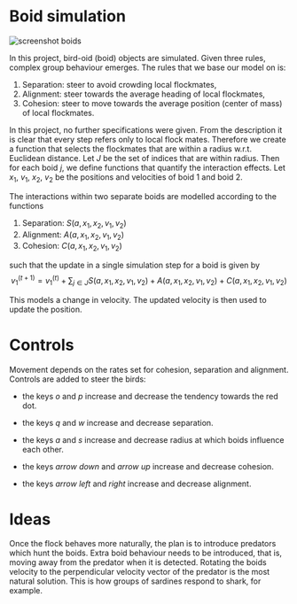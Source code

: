 # Boid simulation

![screenshot boids](https://github.com/Sgouwens/Boid-model/assets/150426079/261f6410-f257-4c0d-9f61-e92c402a4402)


In this project, bird-oid (boid) objects are simulated. Given three rules, complex group behaviour emerges. The rules that we base our model on is:

1) Separation: steer to avoid crowding local flockmates,
2) Alignment: steer towards the average heading of local flockmates,
3) Cohesion: steer to move towards the average position (center of mass) of local flockmates.

In this project, no further specifications were given. From the description it is clear that every step refers only to local flock mates. Therefore we create a function that selects the flockmates that are within a radius w.r.t. Euclidean distance. Let $J$ be the set of indices that are within radius. Then for each boid $j$, we define functions that quantify the interaction effects. Let $x_1$, $v_1$, $x_2$, $v_2$ be the positions and velocities of boid 1 and boid 2.

The interactions within two separate boids are modelled according to the functions 
1) Separation: $S(a, x_1, x_2, v_1, v_2)$
2) Alignment: $A(a, x_1, x_2, v_1, v_2)$
3) Cohesion: $C(a, x_1, x_2, v_1, v_2)$

such that the update in a single simulation step for a boid is given by
$$v_1^{(t+1)} = v_1^{(t)} + \sum_{j\in J} S(a, x_1, x_2, v_1, v_2) + A(a, x_1, x_2, v_1, v_2) + C(a, x_1, x_2, v_1, v_2)$$

This models a change in velocity. The updated velocity is then used to update the position.

# Controls
Movement depends on the rates set for cohesion, separation and alignment. Controls are added to steer the birds:

* the keys _o_ and _p_ increase and decrease the tendency towards the red dot.

* the keys _q_ and _w_ increase and decrease separation.

* the keys _a_ and _s_ increase and decrease radius at which boids influence each other.

* the keys _arrow down_ and _arrow up_ increase and decrease cohesion.

* the keys _arrow left_ and _right_ increase and decrease alignment.

# Ideas
Once the flock behaves more naturally, the plan is to introduce predators which hunt the boids. Extra boid behaviour needs to be introduced, that is, moving away from the predator when it is detected. Rotating the boids velocity to the perpendicular velocity vector of the predator is the most natural solution. This is how groups of sardines respond to shark, for example.
